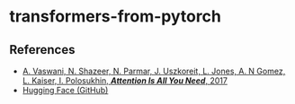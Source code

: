 # transformers-from-pytorch

## References

- [A. Vaswani, N. Shazeer, N. Parmar, J. Uszkoreit, L. Jones, A. N Gomez, L. Kaiser, I. Polosukhin, ***Attention Is All You Need***, 2017](https://arxiv.org/abs/1706.03762)
- [Hugging Face (GitHub)](https://github.com/huggingface/transformers)
